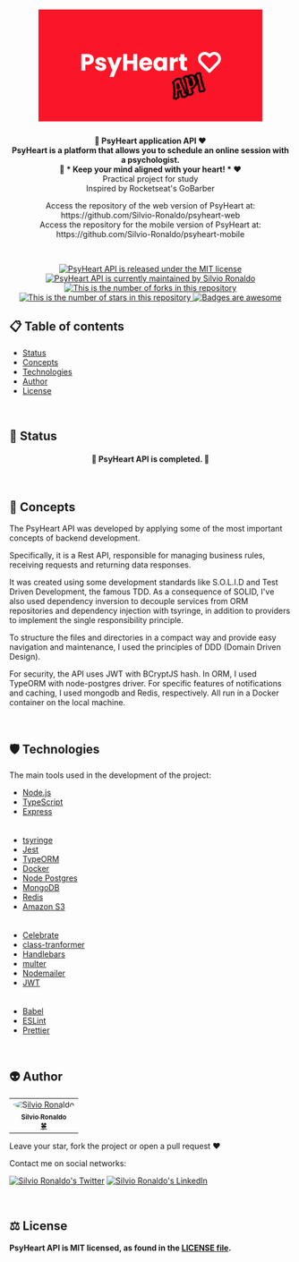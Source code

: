<h1 align="center">
  <img src="./assets/psyheart-api-logo.svg" alt="PsyHeart Logo" height=200 width=400 />
</h1>

<p align="center">
  <strong>
    🧠 PsyHeart application API ❤️</br>
    PsyHeart is a platform that allows you to schedule an online session with a psychologist.</br>
    🧠 * Keep your mind aligned with your heart! * ❤️
  </strong></br>Practical project for study</br>Inspired by Rocketseat's GoBarber</br>

  <p align="center">
    Access the repository of the web version of PsyHeart at: https://github.com/Silvio-Ronaldo/psyheart-web</br>
    Access the repository for the mobile version of PsyHeart at: https://github.com/Silvio-Ronaldo/psyheart-mobile
  </p></br>
</p>

<p align="center">
  <a href="./LICENSE">
    <img src="https://img.shields.io/badge/license-MIT-blue" alt="PsyHeart API is released under the MIT license" />
  </a>
  <a href="https://GitHub.com/Silvio-Ronaldo/PsyHeart-back/graphs/commit-activity">
    <img src="https://img.shields.io/badge/Maintained%3F-yes-brightgreen" alt="PsyHeart API is currently maintained by Silvio Ronaldo" />
  </a>
  <a href="https://GitHub.com/Silvio-Ronaldo/PsyHeart-back/network/">
    <img src="https://img.shields.io/github/forks/Silvio-Ronaldo/PsyHeart-back?style=social" alt="This is the number of forks in this repository" />
  </a>
  <a href="https://GitHub.com/Silvio-Ronaldo/PsyHeart-back/stargazers/">
    <img src="https://img.shields.io/github/stars/Silvio-Ronaldo/PsyHeart-back?style=social" alt="This is the number of stars in this repository" />
  </a>
  <a href="https://github.com/Naereen/badges">
    <img src="https://img.shields.io/badge/badge-awesome-brightgreen" alt="Badges are awesome" />
  </a>
</p>


<h2>
  📋 Table of contents
</h2>
<ul>
  <li><a href="https://github.com/Silvio-Ronaldo/PsyHeart-back#-status">Status</a></li>
  <li><a href="https://github.com/Silvio-Ronaldo/PsyHeart-back#-concepts">Concepts</a></li> 
  <li><a href="https://github.com/Silvio-Ronaldo/PsyHeart-back#%EF%B8%8F-technologies">Technologies</a></li>
  <li><a href="https://github.com/Silvio-Ronaldo/PsyHeart-back#-author">Author</a></li>
  <li><a href="https://github.com/Silvio-Ronaldo/PsyHeart-back#%EF%B8%8F-license">License</a></li>
</ul></br>


<h2>📌 Status</h2>
<h4 align="center">🚧 PsyHeart API is completed. 🚀</h4></br>



<h2>🎯 Concepts</h2>
<p>The PsyHeart API was developed by applying some of the most important concepts of backend development.</p>
<p>Specifically, it is a Rest API, responsible for managing business rules, receiving requests and returning data responses.</p>
<p>It was created using some development standards like S.O.L.I.D and Test Driven Development, the famous TDD. As a consequence of SOLID, I've also used dependency inversion to decouple services from ORM repositories and dependency injection with tsyringe, in addition to providers to implement the single responsibility principle.</p>
<p>To structure the files and directories in a compact way and provide easy navigation and maintenance, I used the principles of DDD (Domain Driven Design).</p>
<p>For security, the API uses JWT with BCryptJS hash. In ORM, I used TypeORM with node-postgres driver. For specific features of notifications and caching, I used mongodb and Redis, respectively. All run in a Docker container on the local machine.</p></br>



<h2>🛡️ Technologies</h2>
<p>The main tools used in the development of the project: </p>

<ul>
  <li><a href="https://nodejs.org/en/">Node.js</a></li>
  <li><a href="https://www.typescriptlang.org">TypeScript</a></li>
  <li><a href="https://expressjs.com/pt-br/">Express</a></li></br></br>
  <li><a href="https://github.com/microsoft/tsyringe">tsyringe</a></li>
  <li><a href="https://jestjs.io/pt-BR/">Jest</a></li>
  
  <li><a href="https://typeorm.io/#/">TypeORM</a></li>
  <li><a href="https://www.docker.com">Docker</a></li>
  <li><a href="https://node-postgres.com">Node Postgres</a></li>
  <li><a href="https://www.mongodb.com/pt-br">MongoDB</a></li>
  <li><a href="https://redis.io">Redis</a></li>
  <li><a href="https://aws.amazon.com/pt/s3/">Amazon S3</a></li></br></br>
  
  <li><a href="https://github.com/arb/celebrate">Celebrate</a></li>
  <li><a href="https://github.com/typestack/class-transformer">class-tranformer</a></li>
  <li><a href="https://handlebarsjs.com">Handlebars</a></li>
  <li><a href="https://www.npmjs.com/package/multer">multer</a></li>
  <li><a href="https://nodemailer.com/about/">Nodemailer</a></li>
  <li><a href="https://jwt.io">JWT</a></li></br></br>
  
  <li><a href="https://babeljs.io">Babel</a></li>
  <li><a href="https://eslint.org">ESLint</a></li>
  <li><a href="https://prettier.io">Prettier</a></li>
</ul></br>



<h2>👽 Author</h2>
<table>
  <tr>
    <td align="center"><a href="https://github.com/Silvio-Ronaldo"><img style="border-radius: 50%;" src="https://avatars.githubusercontent.com/u/48893927?v=4" width="100px;" alt="Silvio Ronaldo"/><br /><sub><b>Silvio Ronaldo</b></sub></a><br /><a href="https://github.com/Silvio-Ronaldo" title="Silvio Ronaldo">🍀</a></td>
  </tr>
</table>
<p>Leave your star, fork the project or open a pull request ❤️</p>
<p>Contact me on social networks: </p>
<p><a href="https://twitter.com/sivirinoo"><img src="https://img.shields.io/twitter/follow/sivirinoo?style=social" alt="Silvio Ronaldo's Twitter" /></a>
<a href="https://br.linkedin.com/in/silvio-ronaldo77"><img src="https://img.shields.io/badge/-Silvio-blue?style=flat&logo=Linkedin&logoColor=white" alt="Silvio Ronaldo's LinkedIn" /></a></p></br>


<h2>⚖️ License</h2>
<p><strong>PsyHeart API is MIT licensed, as found in the <a href="./LICENSE">LICENSE file</a>.</strong></p>
